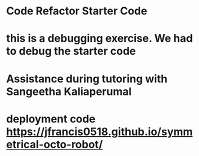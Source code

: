 # Code Refactor Starter Code
# this is a debugging exercise. We had to debug the starter code
# Assistance during tutoring with Sangeetha Kaliaperumal
# deployment code https://jfrancis0518.github.io/symmetrical-octo-robot/